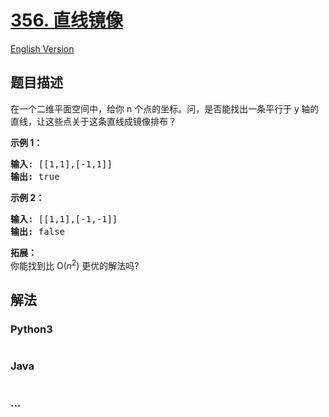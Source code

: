 # [356. 直线镜像](https://leetcode-cn.com/problems/line-reflection)

[English Version](/solution/0300-0399/0356.Line%20Reflection/README_EN.md)

## 题目描述

<!-- 这里写题目描述 -->
<p>在一个二维平面空间中，给你 n 个点的坐标。问，是否能找出一条平行于 y<strong> </strong>轴的直线，让这些点关于这条直线成镜像排布？</p>

<p><strong>示例 1：</strong></p>

<pre><strong>输入: </strong>[[1,1],[-1,1]]
<strong>输出: </strong>true
</pre>

<p><strong>示例 2：</strong></p>

<pre><strong>输入: </strong>[[1,1],[-1,-1]]
<strong>输出: </strong>false</pre>

<p><strong>拓展：</strong><br>
你能找到比 O(<em>n</em><sup>2</sup>) 更优的解法吗?</p>

## 解法

<!-- 这里可写通用的实现逻辑 -->

<!-- tabs:start -->

### **Python3**

<!-- 这里可写当前语言的特殊实现逻辑 -->

```python

```

### **Java**

<!-- 这里可写当前语言的特殊实现逻辑 -->

```java

```

### **...**

```

```

<!-- tabs:end -->
